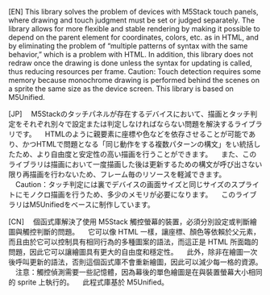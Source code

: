 [EN]
 This library solves the problem of devices with M5Stack touch panels, where drawing and touch judgment must be set or judged separately.
 The library allows for more flexible and stable rendering by making it possible to depend on the parent element for coordinates, colors, etc. as in HTML, and by eliminating the problem of “multiple patterns of syntax with the same behavior,” which is a problem with HTML.
 In addition, this library does not redraw once the drawing is done unless the syntax for updating is called, thus reducing resources per frame.
 Caution: Touch detection requires some memory because monochrome drawing is performed behind the scenes on a sprite the same size as the device screen.
 This library is based on M5Unified.

[JP]
　M5Stackのタッチパネルが存在するデバイスにおいて、描画とタッチ判定をそれぞれ別々で設定または判定しなければならない問題を解決するライブラリです。
　HTMLのように親要素に座標や色などを依存させることが可能であり、かつHTMLで問題となる「同じ動作をする複数パターンの構文」をい統括したため、より自由度と安定性の高い描画を行うことができます。
　また、このライブラリは描画において一度描画した後は更新するための構文が呼び出さない限り再描画を行わないため、フレーム毎のリソースを軽減できます。
　Caution：タッチ判定には裏でデバイスの画面サイズと同じサイズのスプライトにモノクロ描画を行うため、多少のメモリが必要になります。
　このライブラリはM5Unifiedをベースに制作しています。

[CN]
　個函式庫解決了使用 M5Stack 觸控螢幕的裝置，必須分別設定或判斷繪圖與觸控判斷的問題。
　它可以像 HTML 一樣，讓座標、顏色等依賴於父元素，而且由於它可以控制具有相同行為的多種圖案的語法，而這正是 HTML 所面臨的問題，因此它可以讓繪圖具有更大的自由度和穩定性。
　此外，除非在繪圖一次後呼叫更新的語法，否則這個函式庫不會重新繪圖，因此可以減少每一格的資源。
　注意：觸控偵測需要一些記憶體，因為幕後的單色繪圖是在與裝置螢幕大小相同的 sprite 上執行的。
　此程式庫基於 M5Unified。
